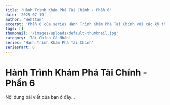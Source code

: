```yaml
---
title: 'Hành Trình Khám Phá Tài Chính - Phần 6'
date: '2025-07-19'
author: 'Wehttam'
excerpt: 'Phần 6 của series Hành Trình Khám Phá Tài Chính với các kỹ thuật và ví dụ thực tế.'
tags: []
thumbnail: '/images/uploads/default-thumbnail.jpg'
category: 'Tài Chính Cá Nhân'
series: 'Hành Trình Khám Phá Tài Chính'
seriesPart: 6
---
```


# Hành Trình Khám Phá Tài Chính - Phần 6

Nội dung bài viết của bạn ở đây...
